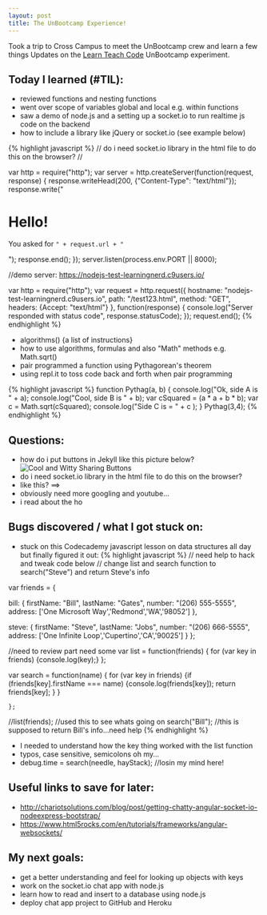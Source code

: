 ```yaml
---
layout: post
title: The UnBootcamp Experience!
---
```


Took a trip to Cross Campus to meet the UnBootcamp crew and learn a few things
Updates on the [Learn Teach Code](http://learnteachcode.org/) UnBootcamp experiment.

## Today I learned (#TIL):

- reviewed functions and nesting functions
- went over scope of variables global and local e.g. within functions
- saw a demo of node.js and a setting up a socket.io to run realtime js code on the backend
- how to include a library like jQuery or socket.io (see example below)

{% highlight javascript %}
// do i need socket.io library in the html file to do this on the browser?
// <script type="text/javascript" src="socket.io.js"></script>

var http = require("http");
var server = http.createServer(function(request, response) {
  response.writeHead(200, {"Content-Type": "text/html"});
  response.write("<h1>Hello!</h1><p>You asked for <code>" +
                 request.url + "</code></p>");
  response.end();
});
server.listen(process.env.PORT || 8000);

//demo server: https://nodejs-test-learningnerd.c9users.io/

var http = require("http");
var request = http.request({
  hostname: "nodejs-test-learningnerd.c9users.io",
  path: "/test123.html",
  method: "GET",
  headers: {Accept: "text/html"}
}, function(response) {
  console.log("Server responded with status code",
              response.statusCode);
});
request.end();
{% endhighlight %}

- algorithms() {a list of instructions}
- how to use algorithms, formulas and also "Math" methods e.g. Math.sqrt()
- pair programmed a function using  Pythagorean's theorem
- using repl.it to toss code back and forth when pair programming

{% highlight javascript %}
  function Pythag(a, b)
{
  console.log("Ok, side A is " + a);
  console.log("Cool, side B is " + b);
  var cSquared = (a * a + b * b);
  var c = Math.sqrt(cSquared);
  console.log("Side C is = " + c );
}
Pythag(3,4);
{% endhighlight %}


## Questions:

- how do i put buttons in Jekyll like this picture below?
![Cool and Witty Sharing Buttons](http://tinypic.com/r/300xuly/)
- do i need socket.io library in the html file to do this on the browser?
- like this? ==> <script type="text/javascript" src="socket.io.js"></script>
- obviously need more googling and youtube...
- i read about the ho

## Bugs discovered / what I got stuck on:

- stuck on this Codecademy javascript lesson on data structures all day but finally figured it out:
{% highlight javascript %}
// need help to hack and tweak code below
// change list and search function to search("Steve") and return Steve's info

var friends = {

bill:   {
firstName: "Bill",
lastName: "Gates",
number: "(206) 555-5555",
address: ['One Microsoft Way','Redmond','WA','98052']
        },

steve: {
firstName: "Steve",
lastName: "Jobs",
number: "(206) 666-5555",
address: ['One Infinite Loop','Cupertino','CA','90025']
        }
              };

//need to review part need some
var list = function(friends)
    {
        for (var key in friends)
        {console.log(key);}
    };

var search = function(name)
    {
        for (var key in friends)
        {if (friends[key].firstName === name)
            {console.log(friends[key]);
            return friends[key];
            }
        }

    };

//list(friends); //used this to see whats going on
search("Bill"); //this is supposed to return Bill's info...need help
{% endhighlight %}
- I needed to understand how the key thing worked with the list function
- typos, case sensitive, semicolons oh my...
- debug.time = search(needle, hayStack); //losin my mind here!

## Useful links to save for later:

- http://chariotsolutions.com/blog/post/getting-chatty-angular-socket-io-nodeexpress-bootstrap/
- https://www.html5rocks.com/en/tutorials/frameworks/angular-websockets/

## My next goals:

- get a better understanding and feel for looking up objects with keys
- work on the socket.io chat app with node.js
- learn how to read and insert to a database using node.js
- deploy chat app project to GitHub and Heroku
